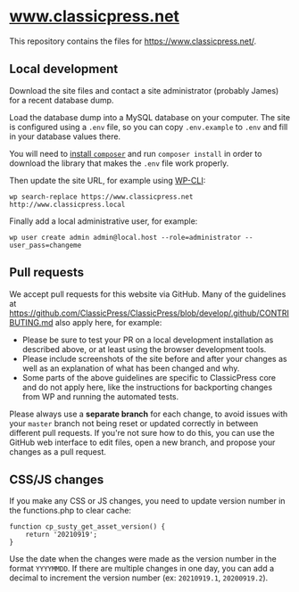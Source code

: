 # www.classicpress.net

This repository contains the files for https://www.classicpress.net/.

## Local development

Download the site files and contact a site administrator (probably James) for a
recent database dump.

Load the database dump into a MySQL database on your computer.  The site is
configured using a `.env` file, so you can copy `.env.example` to `.env` and
fill in your database values there.

You will need to
[install `composer`](https://getcomposer.org/download/)
and run `composer install` in order to download the library that makes the
`.env` file work properly.

Then update the site URL, for example using
[WP-CLI](https://wp-cli.org/):

```
wp search-replace https://www.classicpress.net http://www.classicpress.local
```

Finally add a local administrative user, for example:

```
wp user create admin admin@local.host --role=administrator --user_pass=changeme
```

## Pull requests

We accept pull requests for this website via GitHub. Many of the guidelines at https://github.com/ClassicPress/ClassicPress/blob/develop/.github/CONTRIBUTING.md also apply here, for example:

 - Please be sure to test your PR on a local development installation as described above, or at least using the browser development tools.
 - Please include screenshots of the site before and after your changes as well as an explanation of what has been changed and why.
 - Some parts of the above guidelines are specific to ClassicPress core and do not apply here, like the instructions for backporting changes from WP and running the automated tests.

Please always use a **separate branch** for each change, to avoid issues with your `master` branch not being reset or updated correctly in between different pull requests. If you're not sure how to do this, you can use the GitHub web interface to edit files, open a new branch, and propose your changes as a pull request.

## CSS/JS changes

If you make any CSS or JS changes, you need to update version number in the functions.php to clear cache:

```
function cp_susty_get_asset_version() {
    return '20210919';
}
```

Use the date when the changes were made as the version number in the format `YYYYMMDD`. If there are multiple changes in one day, you can add a decimal to increment the version number (ex: `20210919.1`, `20200919.2`).